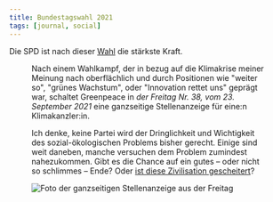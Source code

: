 ```yaml
---
title: Bundestagswahl 2021
tags: [journal, social]
---
```

Die SPD ist nach dieser [Wahl](https://www.bundeswahlleiter.de/bundestagswahlen/2021/ergebnisse/bund-99.html) die stärkste Kraft.

<figure class="lg:split-aside-left lg:bleed">
<figcaption><p>Nach einem Wahlkampf, der in bezug auf die Klimakrise meiner Meinung nach oberflächlich und durch Positionen wie "weiter so", "grünes Wachstum", oder "Innovation rettet uns" geprägt war, schaltet Greenpeace in <em>der Freitag Nr. 38, vom 23. September 2021</em> eine ganzseitige Stellenanzeige für eine:n Klimakanzler:in.</p><p>Ich denke, keine Partei wird der Dringlichkeit und Wichtigkeit des sozial-ökologischen Problems bisher gerecht. Einige sind weit daneben, manche versuchen dem Problem zumindest nahezukommen. Gibt es die Chance auf ein gutes – oder nicht so schlimmes – Ende? Oder <a href="https://www.perlentaucher.de/buch/samuel-alexander-rupert-read/diese-zivilisation-ist-gescheitert.html">ist diese Zivilisation gescheitert</a>?</p></figcaption>
<img src="/img/journal/IMG_1236.jpg" alt="Foto der ganzseitigen Stellenanzeige aus der Freitag"></figure>



